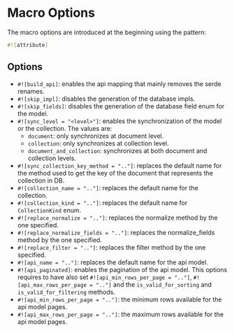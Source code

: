 # Macro Options

The macro options are introduced at the beginning using the pattern:

```rust
#![attribute]
```

## Options

- `#![build_api]`: enables the api mapping that mainly removes the serde renames.
- `#![skip_impl]`: disables the generation of the database impls.
- `#![skip_fields]`: disables the generation of the database field enum for the model.
- `#![sync_level = "<level>"]`: enables the synchronization of the model or the collection. The values are:
    - `document`: only synchronizes at document level.
    - `collection`: only synchronizes at collection level.
    - `document_and_collection`: synchronizes at both document and collection levels.
- `#![sync_collection_key_method = ".."]`: replaces the default name for the method used to get the key of the document
  that represents the collection in DB.
- `#![collection_name = ".."]`: replaces the default name for the collection.
- `#![collection_kind = ".."]`: replaces the default name for `CollectionKind` enum.
- `#![replace_normalize = ".."]`: replaces the normalize method by the one specified.
- `#![replace_normalize_fields = ".."]`: replaces the normalize_fields method by the one specified.
- `#![replace_filter = ".."]`: replaces the filter method by the one specified.
- `#![api_name = ".."]`: replaces the default name for the api model.
- `#![api_paginated]`: enables the pagination of the api model. This options requires to have also
  set `#![api_min_rows_per_page = ".."]`, `#![api_max_rows_per_page = ".."]` and the `is_valid_for_sorting`
  and `is_valid_for_filtering` methods.
- `#![api_min_rows_per_page = ".."]`: the minimum rows available for the api model pages.
- `#![api_max_rows_per_page = ".."]`: the maximum rows available for the api model pages.

